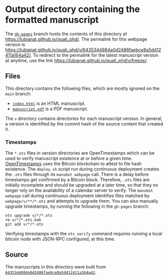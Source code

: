 # Output directory containing the formatted manuscript

The [`gh-pages`](https://github.com/lubianat/quali_phd/tree/gh-pages) branch hosts the contents of this directory at <https://lubianat.github.io/quali_phd/>.
The permalink for this webpage version is <https://lubianat.github.io/quali_phd/v/6435344884a0d2486faebce8a5dd12411a164a42/>.
To redirect to the permalink for the latest manuscript version at anytime, use the link <https://lubianat.github.io/quali_phd/v/freeze/>.

## Files

This directory contains the following files, which are mostly ignored on the `main` branch:

+ [`index.html`](index.html) is an HTML manuscript.
+ [`manuscript.pdf`](manuscript.pdf) is a PDF manuscript.

The `v` directory contains directories for each manuscript version.
In general, a version is identified by the commit hash of the source content that created it.

### Timestamps

The `*.ots` files in version directories are OpenTimestamps which can be used to verify manuscript existence at or before a given time.
[OpenTimestamps](https://opentimestamps.org/) uses the Bitcoin blockchain to attest to file hash existence.
The `deploy.sh` script run during continuous deployment creates the `.ots` files through its `manubot webpage` call.
There is a delay before timestamps get confirmed by a Bitcoin block.
Therefore, `.ots` files are initially incomplete and should be upgraded at a later time, so that they no longer rely on the availability of a calendar server to verify.
The `manubot webpage` call during continuous deployment identifies files matched by `webpage/v/**/*.ots` and attempts to upgrade them.
You can also manually upgrade timestamps, by running the following in the `gh-pages` branch:

```shell
ots upgrade v/*/*.ots
rm v/*/*.ots.bak
git add v/*/*.ots
```

Verifying timestamps with the `ots verify` command requires running a local bitcoin node with JSON-RPC configured, at this time.

## Source

The manuscripts in this directory were built from
[`6435344884a0d2486faebce8a5dd12411a164a42`](https://github.com/lubianat/quali_phd/commit/6435344884a0d2486faebce8a5dd12411a164a42).
